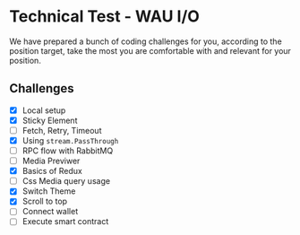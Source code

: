 # Technical Test - WAU I/O #


We have prepared a bunch of coding challenges for you, according to the position target, take the most you are comfortable with and relevant for your position.


## Challenges ##

- [x] Local setup
- [x] Sticky Element
- [ ] Fetch, Retry, Timeout
- [x] Using `stream.PassThrough`
- [ ] RPC flow with RabbitMQ
- [ ] Media Previwer
- [x] Basics of Redux
- [ ] Css Media query usage
- [x] Switch Theme
- [x] Scroll to top
- [ ] Connect wallet
- [ ] Execute smart contract